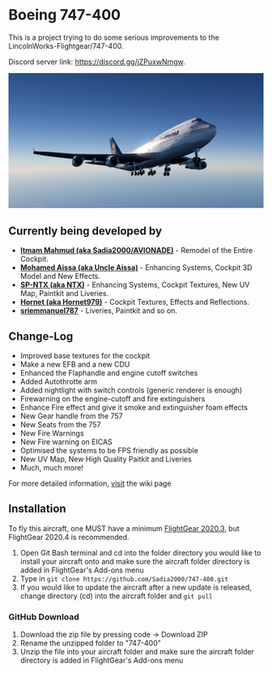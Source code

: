 # Boeing 747-400

This is a project trying to do some serious improvements to the LincolnWorks-Flightgear/747-400.

Discord server link: <https://discord.gg/jZPuxwNmgw>.

![747-400](Splash/splash1.png)

## Currently being developed by

* [**Itmam Mahmud (aka Sadia2000/AVIONADE)**](https://github.com/Sadia2000) - Remodel of the Entire Cockpit.
* [**Mohamed Aissa (aka Uncle Aissa)**](https://github.com/mohamedaissa) - Enhancing Systems, Cockpit 3D Model and New Effects.
* [**SP-NTX (aka NTX)**](https://github.com/SP-NTX) - Enhancing Systems, Cockpit Textures, New UV Map, Paintkit and Liveries.
* [**Hornet (aka Hornet979)**](https://github.com/Hornet979) - Cockpit Textures, Effects and Reflections.
* [**sriemmanuel787**](https://github.com/sriemmanuel787) - Liveries, Paintkit and so on.

## Change-Log

* Improved base textures for the cockpit
* Make a new EFB and a new CDU
* Enhanced the Flaphandle and engine cutoff switches
* Added Autothrotte arm
* Added nightlight with switch controls (generic renderer is enough)
* Firewarning on the engine-cutoff and fire extinguishers
* Enhance Fire effect and give it smoke and extinguisher foam effects
* New Gear handle from the 757
* New Seats from the 757
* New Fire Warnings
* New Fire warning on EICAS
* Optimised the systems to be FPS friendly as possible
* New UV Map, New High Quality Paitkit and Liveries
* Much, much more!

For more detailed information, [visit](https://github.com/Sadia2000/747-400/wiki) the wiki page

## Installation

To fly this aircraft, one MUST have a minimum [FlightGear 2020.3](https://www.flightgear.org/download), but FlightGear 2020.4 is recommended.

1. Open Git Bash terminal and cd into the folder directory you would like to install your aircraft onto and make sure the aircraft folder directory is added in FlightGear's Add-ons menu
2. Type in `git clone https://github.com/Sadia2000/747-400.git`
3. If you would like to update the aircraft after a new update is released, change directory (cd) into the aircraft folder and `git pull`

### GitHub Download

1. Download the zip file by pressing code -> Download ZIP
2. Rename the unzipped folder to "747-400"
3. Unzip the file into your aircraft folder and make sure the aircraft folder directory is added in FlightGear's Add-ons menu
